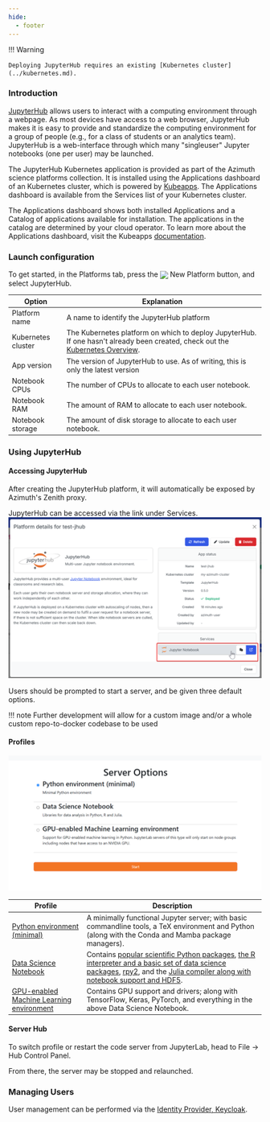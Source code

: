 ```yaml
---
hide:
  - footer
---
```

!!! Warning

    Deploying JupyterHub requires an existing [Kubernetes cluster](../kubernetes.md).

### Introduction
[JupyterHub](https://zero-to-jupyterhub.readthedocs.io/en/latest/) allows users to interact with a computing environment through a webpage. As most devices have access to a web browser, JupyterHub makes it is easy to provide and standardize the computing environment for a group of people (e.g., for a class of students or an analytics team). JupyterHub is a web-interface through which many "singleuser" Jupyter notebooks (one per user) may be launched.

The JupyterHub Kubernetes application is provided as part of the Azimuth science platforms collection. It is installed using the Applications dashboard of an Kubernetes cluster, which is powered by [Kubeapps](https://kubeapps.dev/). The Applications dashboard is available from the Services list of your Kubernetes cluster.

The Applications dashboard shows both installed Applications and a Catalog of applications available for installation. The applications in the catalog are determined by your cloud operator. To learn more about the Applications dashboard, visit the Kubeapps [documentation](https://kubeapps.dev/docs/latest/howto/dashboard/).


### Launch configuration

To get started, in the Platforms tab, press the <img class="off-glb" src="../../../assets/images/new_platform.png" style="height:1em; vertical-align:middle;"> New Platform button, and select JupyterHub.

|**Option**                                | **Explanation**|
|------------------------------------------|---------------------------|
|Platform name|A name to identify the JupyterHub platform|
|Kubernetes cluster|The Kubernetes platform on which to deploy JupyterHub. If one hasn't already been created, check out the [Kubernetes Overview](../kubernetes.md).|
|App version|The version of JupyterHub to use. As of writing, this is only the latest version|
|Notebook CPUs|The number of CPUs to allocate to each user notebook.|
|Notebook RAM|The amount of RAM to allocate to each user notebook.|
|Notebook storage|The amount of disk storage to allocate to each user notebook.|

### Using JupyterHub
#### Accessing JupyterHub
After creating the JupyterHub platform, it will automatically be exposed by Azimuth's Zenith proxy.

JupyterHub can be accessed via the link under Services.
![The link is under Services](/assets/images/accessing_jupyterhub.png)

Users should be prompted to start a server, and be given three default options. 

!!! note
    Further development will allow for a custom image and/or a whole custom repo-to-docker codebase to be used

#### Profiles
![Three default profiles are available](/assets/images/jupyter_profiles.png)

|**Profile**                                | **Description**|
|------------------------------------------|---------------------------|
|[Python environment (minimal)](https://jupyter-docker-stacks.readthedocs.io/en/latest/using/selecting.html#jupyter-minimal-notebook)|A minimally functional Jupyter server; with basic commandline tools, a TeX environment and Python (along with the Conda and Mamba package managers).|
|[Data Science Notebook](https://jupyter-docker-stacks.readthedocs.io/en/latest/using/selecting.html#jupyter-datascience-notebook)|Contains [popular scientific Python packages](https://jupyter-docker-stacks.readthedocs.io/en/latest/using/selecting.html#jupyter-scipy-notebook), [the R interpreter and a basic set of data science packages](https://jupyter-docker-stacks.readthedocs.io/en/latest/using/selecting.html#jupyter-r-notebook), [rpy2](https://rpy2.github.io/doc/latest/html/index.html), and the [Julia compiler along with notebook support and HDF5](https://jupyter-docker-stacks.readthedocs.io/en/latest/using/selecting.html#jupyter-julia-notebook).|
|[GPU-enabled Machine Learning environment](https://github.com/iot-salzburg/gpu-jupyter)|Contains GPU support and drivers; along with TensorFlow, Keras, PyTorch, and everything in the above Data Science Notebook.|

#### Server Hub
To switch profile or restart the code server from JupyterLab, head to File → Hub Control Panel.

From there, the server may be stopped and relaunched.

### Managing Users
User management can be performed via the [Identity Provider, Keycloak](../../identity_provider/identity_provider.md).

<!-- TODO: Add JHub-specific details here -->